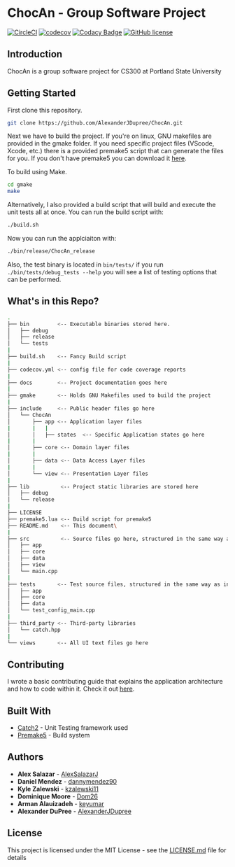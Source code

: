# ChocAn - Group Software Project
[![CircleCI](https://circleci.com/gh/AlexanderJDupree/ChocAn.svg?style=svg)](https://circleci.com/gh/AlexanderJDupree/ChocAn)
[![codecov](https://codecov.io/gh/AlexanderJDupree/ChocAn/branch/master/graph/badge.svg)](https://codecov.io/gh/AlexanderJDupree/ChocAn)
[![Codacy Badge](https://api.codacy.com/project/badge/Grade/af9edf02e21b4343b34b8b64ff534b10)](https://www.codacy.com/manual/AlexanderJDupree/ChocAn?utm_source=github.com&amp;utm_medium=referral&amp;utm_content=AlexanderJDupree/ChocAn&amp;utm_campaign=Badge_Grade)
[![GitHub license](https://img.shields.io/badge/license-MIT-blue.svg)](https://github.com/AlexanderJDupree/ChocAn/blob/master/LICENSE)

## Introduction

ChocAn is a group software project for CS300 at Portland State University

## Getting Started

First clone this repository. 

```bash
git clone https://github.com/AlexanderJDupree/ChocAn.git
```

Next we have to build the project. If you're on linux, GNU makefiles are provided in the gmake folder. If you need specific project files (VScode, Xcode, etc.) there is a provided premake5 script that can generate the files for you. If you don't have premake5 you can download it [here](https://premake.github.io/download.html). 

To build using Make. 
```bash
cd gmake
make
```

Alternatively, I also provided a build script that will build and execute the unit tests all at once. You can run the build script with:

```bash
./build.sh
```
Now you can run the applciaiton with:

```bash
./bin/release/ChocAn_release
```

Also, the test binary is located in `bin/tests/` if you run `./bin/tests/debug_tests --help` you will see a list of testing options that can be performed.

## What's in this Repo?

```bash
.
├── bin         <-- Executable binaries stored here.
│   ├── debug
│   ├── release
│   └── tests
|
├── build.sh    <-- Fancy Build script
|
├── codecov.yml <-- config file for code coverage reports
|
├── docs        <-- Project documentation goes here
|
├── gmake       <-- Holds GNU Makefiles used to build the project
|
├── include     <-- Public header files go here
│   └── ChocAn
│       ├── app <-- Application layer files
|       |   |
│       │   ├── states  <-- Specific Application states go here
|       |   
│       ├── core <-- Domain layer files
|       |
│       ├── data <-- Data Access Layer files
|       |
│       └── view <-- Presentation Layer files
|   
├── lib          <-- Project static libraries are stored here
│   ├── debug
│   └── release
|
├── LICENSE
├── premake5.lua <-- Build script for premake5
├── README.md    <-- This document\
|
├── src          <-- Source files go here, structured in the same way as include/
│   ├── app
│   ├── core
│   ├── data
│   ├── view
│   └── main.cpp
|
├── tests       <-- Test source files, structured in the same way as include/
│   ├── app
│   ├── core
│   ├── data
│   └── test_config_main.cpp
|
├── third_party <-- Third-party libraries
│   └── catch.hpp
|
└── views       <-- All UI text files go here

```

## Contributing

I wrote a basic contributing guide that explains the application architecture and how to code within it. Check it out [here](https://github.com/AlexanderJDupree/ChocAn/blob/master/docs/contributing.md).

## Built With

* [Catch2](https://github.com/catchorg/Catch2) - Unit Testing framework used
* [Premake5](https://premake.github.io/download.html) - Build system

## Authors

* **Alex Salazar**  - [AlexSalazarJ](https://github.com/AlexSalazarJ)
* **Daniel Mendez** - [dannymendez90](https://github.com/dannymendez90)
* **Kyle Zalewski** - [kzalewski11](https://github.com/kzalewski11)
* **Dominique Moore** - [Dom26](https://github.com/Dom26)
* **Arman Alauizadeh** - [keyumar](https://github.com/Keyumar)
* **Alexander DuPree** - [AlexanderJDupree](https://github.com/AlexanderJDupree)

## License

This project is licensed under the MIT License - see the [LICENSE.md](https://raw.githubusercontent.com/AlexanderJDupree/BigInt/master/LICENSE) file for details


